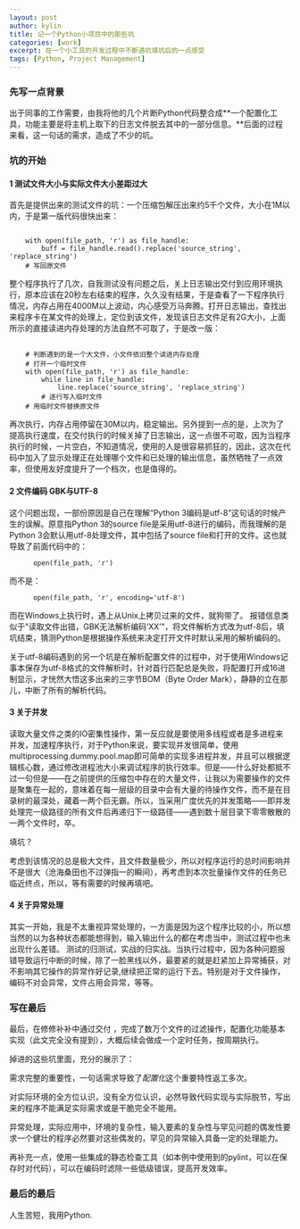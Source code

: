 ```yaml
---
layout: post
author: kylin
title: 记一个Python小项目中的那些坑
categories: [work]
excerpt: 在一个小工具的开发过程中不断遇坑填坑后的一点感受
tags: [Python, Project Management]
---
```

### 先写一点背景

 出于同事的工作需要，由我将他的几个片断Python代码整合成**一个配置化工具，功能主要是将主机上取下的日志文件脱去其中的一部分信息。**后面的过程来看，这一句话的需求，造成了不少的坑。

### 坑的开始
#### 1 测试文件大小与实际文件大小差距过大

首先是提供出来的测试文件的坑：一个压缩包解压出来约5千个文件，大小在1M以内，于是第一版代码很快出来：
<pre><code>
    with open(file_path, 'r') as file_handle:
        buff = file_handle.read().replace('source_string', 'replace_string')
    # 写回原文件
</code></pre>
整个程序执行了几次，自我测试没有问题之后，关上日志输出交付到应用环境执行，原本应该在20秒左右结束的程序，久久没有结果，于是查看了一下程序执行情况，内存占用在4000M以上波动，内心感受万马奔腾。打开日志输出，查找出来程序卡在某文件的处理上，定位到该文件，发现该日志文件足有2G大小，上面所示的直接读进内存处理的方法自然不可取了，于是改一版：
<pre><code>
    # 判断遇到的是一个大文件，小文件依旧整个读进内存处理
    # 打开一个临时文件
    with open(file_path, 'r') as file_handle:
        while line in file_handle:
            line.replace('source_string', 'replace_string')    
        # 逐行写入临时文件
    # 用临时文件替换原文件 
</code></pre>
再次执行，内存占用停留在30M以内，稳定输出。另外提到一点的是，上次为了提高执行速度，在交付执行的时候关掉了日志输出，这一点很不可取，因为当程序执行的时候，一片空白，不知道情况，使用的人是很容易抓狂的，因此，这次在代码中加入了显示处理正在处理哪个文件和已处理的输出信息，虽然牺牲了一点效率，但使用友好度提升了一个档次，也是值得的。

#### 2 文件编码 GBK与UTF-8
这个问题出现，一部份原因是自己在理解“Python 3编码是utf-8”这句话的时候产生的误解。原意指Python 3的source file是采用utf-8进行的编码，而我理解的是Python 3会默认用utf-8处理文件，其中包括了source file和打开的文件。这也就导致了前面代码中的：
<pre>
<code>      open(file_path, 'r')</code>
</pre>
而不是：
<pre>
<code>      open(file_path, 'r', encoding='utf-8')</code>
</pre>
而在Windows上执行时，遇上从Unix上拷贝过来的文件，就狗带了。
报错信息类似于"读取文件出错，GBK无法解析编码‘XX’"，将文件解析方式改为utf-8后，填坑结束，猜测Python是根据操作系统来决定打开文件时默认采用的解析编码的。

关于utf-8编码遇到的另一个坑是在解析配置文件的过程中，对于使用Windows记事本保存为utf-8格式的文件解析时，针对首行匹配总是失败，将配置打开成16进制显示，才恍然大悟这多出来的三字节BOM（Byte Order Mark），静静的立在那儿，中断了所有的解析代码。

#### 3 关于并发
读取大量文件之类的IO密集性操作，第一反应就是要使用多线程或者是多进程来并发，加速程序执行，对于Python来说，要实现并发很简单，使用 multiprocessing.dummy.pool.map即可简单的实现多进程并发，并且可以根据逻辑核心数，通过修改进程池大小来调试程序的执行效率。但是——什么好处都抵不过一句但是——在之前提供的压缩包中存在的大量文件，让我以为需要操作的文件是聚集在一起的，意味着在每一层级的目录中会有大量的待操作文件，而不是在目录树的最深处，藏着一两个巨无霸。所以，当采用广度优先的并发策略——即并发处理完一级路径的所有文件后再递归下一级路径——遇到数十层目录下零零散散的一两个文件时，卒。

填坑？

考虑到该情况的总是极大文件，且文件数量极少，所以对程序运行的总时间影响并不是很大（沧海桑田也不过弹指一的瞬间），再考虑到本次批量操作文件的任务已临近终点，所以，等有需要的时候再填吧。

#### 4 关于异常处理
其实一开始，我是不太重视异常处理的，一方面是因为这个程序比较的小，所以想当然的以为各种状态都能想得到，输入输出什么的都在考虑当中，测试过程中也未出现什么差错。
测试的归测试，实战的归实战。当执行过程中，因为各种问题报错导致运行中断的时候，除了一脸黑线以外，最要紧的就是赶紧加上异常捕获，对不影响其它操作的异常作好记录,继续把正常的运行下去。特别是对于文件操作，编码不对会异常，文件占用会异常，等等。

### 写在最后
最后，在修修补补中通过交付 ，完成了数万个文件的过滤操作，配置化功能基本实现（此文完全没有提到），大概后续会做成一个定时任务，按周期执行。

掉进的这些坑里面，充分的展示了：

需求完整的重要性，一句话需求导致了*配置化*这个重要特性返工多次。

对实际环境的全方位认识，没有全方位认识，必然导致代码实现与实际脱节，写出来的程序不能满足实际需求或是干脆完全不能用。

异常处理，实际应用中，环境的复杂性，输入要素的复杂性与罕见问题的偶发性要求一个健壮的程序必然要对这些偶发的，罕见的异常输入具备一定的处理能力。

再补充一点，使用一些集成的静态检查工具（如本例中使用到的pylint，可以在保存时对代码），可以在编码时滤除一些低级错误，提高开发效率。
### 最后的最后
人生苦短，我用Python.
